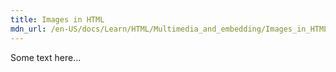 ```yaml
---
title: Images in HTML
mdn_url: /en-US/docs/Learn/HTML/Multimedia_and_embedding/Images_in_HTML
---
```

Some text here...
